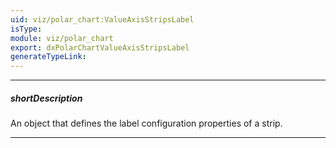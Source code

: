 ```yaml
---
uid: viz/polar_chart:ValueAxisStripsLabel
isType: 
module: viz/polar_chart
export: dxPolarChartValueAxisStripsLabel
generateTypeLink: 
---
```

---
##### shortDescription
An object that defines the label configuration properties of a strip.

---
<!--
A strip label represents descriptive information on a strip. It often represents a strip's title. To set label properties for an individual strip, define the **label** object. If you need to set similar values for labels in all strips, use the **commonAxisSettings**.**stripStyle**.[label](/api-reference/10%20UI%20Components/dxPolarChart/1%20Configuration/commonAxisSettings/stripStyle/label '/Documentation/ApiReference/UI_Components/dxPolarChart/Configuration/commonAxisSettings/stripStyle/label/') configuration object. It exposes the properties that can be specified for labels on all strips simultaneously. Note that the values specified for a strip individually (in the **valueAxis**.**strips**.**strip**.**label** object) override the values that are specified for all axes (in the **commonAxisSettings**.**stripStyle**.**label** object).
-->